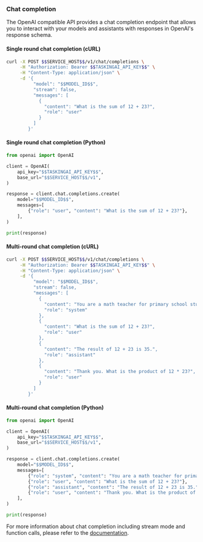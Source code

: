 ### Chat completion

The OpenAI compatible API provides a chat completion endpoint that allows you to interact with your models and assistants with responses in OpenAI's response schema.

#### Single round chat completion (cURL)

```bash
curl -X POST $$SERVICE_HOST$$/v1/chat/completions \
     -H "Authorization: Bearer $$TASKINGAI_API_KEY$$" \
     -H "Content-Type: application/json" \
     -d '{
          "model": "$$MODEL_ID$$",
          "stream": false,
          "messages": [
            {
              "content": "What is the sum of 12 + 23?",
              "role": "user"
            }
          ]
        }'
```

#### Single round chat completion (Python)

```python
from openai import OpenAI

client = OpenAI(
    api_key="$$TASKINGAI_API_KEY$$",
    base_url="$$SERVICE_HOST$$/v1",
)

response = client.chat.completions.create(
    model="$$MODEL_ID$$",
    messages=[
        {"role": "user", "content": "What is the sum of 12 + 23?"},
    ],
)

print(response)
```

#### Multi-round chat completion (cURL)

```bash
curl -X POST $$SERVICE_HOST$$/v1/chat/completions \
     -H "Authorization: Bearer $$TASKINGAI_API_KEY$$" \
     -H "Content-Type: application/json" \
     -d '{
          "model": "$$MODEL_ID$$",
          "stream": false,
          "messages": [
            {
              "content": "You are a math teacher for primary school students.",
              "role": "system"
            },
            {
              "content": "What is the sum of 12 + 23?",
              "role": "user"
            },
            {
              "content": "The result of 12 + 23 is 35.",
              "role": "assistant"
            },
            {
              "content": "Thank you. What is the product of 12 * 23?",
              "role": "user"
            }
          ]
        }'
```

#### Multi-round chat completion (Python)

```python
from openai import OpenAI

client = OpenAI(
    api_key="$$TASKINGAI_API_KEY$$",
    base_url="$$SERVICE_HOST$$/v1",
)

response = client.chat.completions.create(
    model="$$MODEL_ID$$",
    messages=[
        {"role": "system", "content": "You are a math teacher for primary school students."},
        {"role": "user", "content": "What is the sum of 12 + 23?"},
        {"role": "assistant", "content": "The result of 12 + 23 is 35."},
        {"role": "user", "content": "Thank you. What is the product of 12 * 23?"},
    ],
)

print(response)
```

For more information about chat completion including stream mode and function calls, please refer to the [documentation](https://docs.tasking.ai/docs/guide/model/manage_models/chat-completion).
